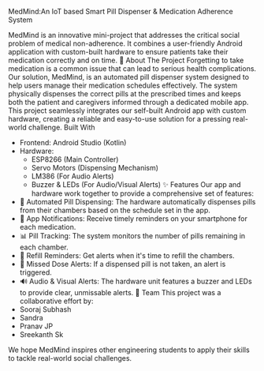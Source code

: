 
MedMind:An IoT based Smart Pill Dispenser & Medication Adherence System

MedMind is an innovative mini-project that addresses the critical social problem of medical non-adherence. It combines a user-friendly Android application with custom-built hardware to ensure patients take their medication correctly and on time.
🎯 About The Project
Forgetting to take medication is a common issue that can lead to serious health complications. Our solution, MedMind, is an automated pill dispenser system designed to help users manage their medication schedules effectively. The system physically dispenses the correct pills at the prescribed times and keeps both the patient and caregivers informed through a dedicated mobile app.
This project seamlessly integrates our self-built Android app with custom hardware, creating a reliable and easy-to-use solution for a pressing real-world challenge.
Built With
 * Frontend: Android Studio (Kotlin)
 * Hardware:
   * ESP8266 (Main Controller)
   * Servo Motors (Dispensing Mechanism)
   * LM386 (For Audio Alerts)
   * Buzzer & LEDs (For Audio/Visual Alerts)
✨ Features
Our app and hardware work together to provide a comprehensive set of features:
 * 💊 Automated Pill Dispensing: The hardware automatically dispenses pills from their chambers based on the schedule set in the app.
 * 📱 App Notifications: Receive timely reminders on your smartphone for each medication.
 * 📊 Pill Tracking: The system monitors the number of pills remaining in each chamber.
 * 🔄 Refill Reminders: Get alerts when it's time to refill the chambers.
 * 🚨 Missed Dose Alerts: If a dispensed pill is not taken, an alert is triggered.
 * 🔊 Audio & Visual Alerts: The hardware unit features a buzzer and LEDs to provide clear, unmissable alerts.
🤝 Team
This project was a collaborative effort by:
 * Sooraj Subhash
 * Sandra
 * Pranav JP
 * Sreekanth Sk
   
We hope MedMind inspires other engineering students to apply their skills to tackle real-world social challenges.
